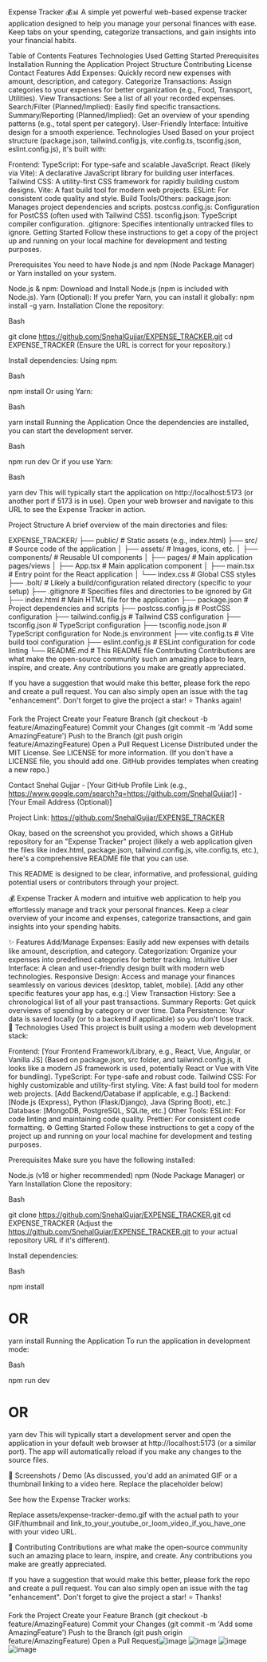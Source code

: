 
Expense Tracker 💰📊
A simple yet powerful web-based expense tracker application designed to help you manage your personal finances with ease. Keep tabs on your spending, categorize transactions, and gain insights into your financial habits.


Table of Contents
Features
Technologies Used
Getting Started
Prerequisites
Installation
Running the Application
Project Structure
Contributing
License
Contact
Features
Add Expenses: Quickly record new expenses with amount, description, and category.
Categorize Transactions: Assign categories to your expenses for better organization (e.g., Food, Transport, Utilities).
View Transactions: See a list of all your recorded expenses.
Search/Filter (Planned/Implied): Easily find specific transactions.
Summary/Reporting (Planned/Implied): Get an overview of your spending patterns (e.g., total spent per category).
User-Friendly Interface: Intuitive design for a smooth experience.
Technologies Used
Based on your project structure (package.json, tailwind.config.js, vite.config.ts, tsconfig.json, eslint.config.js), it's built with:

Frontend:
TypeScript: For type-safe and scalable JavaScript.
React (likely via Vite): A declarative JavaScript library for building user interfaces.
Tailwind CSS: A utility-first CSS framework for rapidly building custom designs.
Vite: A fast build tool for modern web projects.
ESLint: For consistent code quality and style.
Build Tools/Others:
package.json: Manages project dependencies and scripts.
postcss.config.js: Configuration for PostCSS (often used with Tailwind CSS).
tsconfig.json: TypeScript compiler configuration.
.gitignore: Specifies intentionally untracked files to ignore.
Getting Started
Follow these instructions to get a copy of the project up and running on your local machine for development and testing purposes.

Prerequisites
You need to have Node.js and npm (Node Package Manager) or Yarn installed on your system.

Node.js & npm: Download and Install Node.js (npm is included with Node.js).
Yarn (Optional): If you prefer Yarn, you can install it globally: npm install -g yarn.
Installation
Clone the repository:

Bash

git clone https://github.com/SnehalGujjar/EXPENSE_TRACKER.git
cd EXPENSE_TRACKER
(Ensure the URL is correct for your repository.)

Install dependencies:
Using npm:

Bash

npm install
Or using Yarn:

Bash

yarn install
Running the Application
Once the dependencies are installed, you can start the development server.

Bash

npm run dev
Or if you use Yarn:

Bash

yarn dev
This will typically start the application on http://localhost:5173 (or another port if 5173 is in use). Open your web browser and navigate to this URL to see the Expense Tracker in action.

Project Structure
A brief overview of the main directories and files:

EXPENSE_TRACKER/
├── public/                 # Static assets (e.g., index.html)
├── src/                    # Source code of the application
│   ├── assets/             # Images, icons, etc.
│   ├── components/         # Reusable UI components
│   ├── pages/              # Main application pages/views
│   ├── App.tsx             # Main application component
│   ├── main.tsx            # Entry point for the React application
│   └── index.css           # Global CSS styles
├── .bolt/                  # Likely a build/configuration related directory (specific to your setup)
├── .gitignore              # Specifies files and directories to be ignored by Git
├── index.html              # Main HTML file for the application
├── package.json            # Project dependencies and scripts
├── postcss.config.js       # PostCSS configuration
├── tailwind.config.js      # Tailwind CSS configuration
├── tsconfig.json           # TypeScript configuration
├── tsconfig.node.json      # TypeScript configuration for Node.js environment
├── vite.config.ts          # Vite build tool configuration
├── eslint.config.js        # ESLint configuration for code linting
└── README.md               # This README file
Contributing
Contributions are what make the open-source community such an amazing place to learn, inspire, and create. Any contributions you make are greatly appreciated.

If you have a suggestion that would make this better, please fork the repo and create a pull request. You can also simply open an issue with the tag "enhancement".
Don't forget to give the project a star! ⭐ Thanks again!

Fork the Project
Create your Feature Branch (git checkout -b feature/AmazingFeature)
Commit your Changes (git commit -m 'Add some AmazingFeature')
Push to the Branch (git push origin feature/AmazingFeature)
Open a Pull Request
License
Distributed under the MIT License. See LICENSE for more information.
(If you don't have a LICENSE file, you should add one. GitHub provides templates when creating a new repo.)

Contact
Snehal Gujjar - [Your GitHub Profile Link (e.g., https://www.google.com/search?q=https://github.com/SnehalGujjar)] - [Your Email Address (Optional)]

Project Link: https://github.com/SnehalGujjar/EXPENSE_TRACKER

Okay, based on the screenshot you provided, which shows a GitHub repository for an "Expense Tracker" project (likely a web application given the files like index.html, package.json, tailwind.config.js, vite.config.ts, etc.), here's a comprehensive README file that you can use.

This README is designed to be clear, informative, and professional, guiding potential users or contributors through your project.

💰 Expense Tracker
A modern and intuitive web application to help you effortlessly manage and track your personal finances. Keep a clear overview of your income and expenses, categorize transactions, and gain insights into your spending habits.

✨ Features
Add/Manage Expenses: Easily add new expenses with details like amount, description, and category.
Categorization: Organize your expenses into predefined categories for better tracking.
Intuitive User Interface: A clean and user-friendly design built with modern web technologies.
Responsive Design: Access and manage your finances seamlessly on various devices (desktop, tablet, mobile).
[Add any other specific features your app has, e.g.:]
View Transaction History: See a chronological list of all your past transactions.
Summary Reports: Get quick overviews of spending by category or over time.
Data Persistence: Your data is saved locally (or to a backend if applicable) so you don't lose track.
🚀 Technologies Used
This project is built using a modern web development stack:

Frontend:
[Your Frontend Framework/Library, e.g., React, Vue, Angular, or Vanilla JS] (Based on package.json, src folder, and tailwind.config.js, it looks like a modern JS framework is used, potentially React or Vue with Vite for bundling).
TypeScript: For type-safe and robust code.
Tailwind CSS: For highly customizable and utility-first styling.
Vite: A fast build tool for modern web projects.
[Add Backend/Database if applicable, e.g.:]
Backend: [Node.js (Express), Python (Flask/Django), Java (Spring Boot), etc.]
Database: [MongoDB, PostgreSQL, SQLite, etc.]
Other Tools:
ESLint: For code linting and maintaining code quality.
Prettier: For consistent code formatting.
⚙️ Getting Started
Follow these instructions to get a copy of the project up and running on your local machine for development and testing purposes.

Prerequisites
Make sure you have the following installed:

Node.js (v18 or higher recommended)
npm (Node Package Manager) or Yarn
Installation
Clone the repository:

Bash

git clone https://github.com/SnehalGujar/EXPENSE_TRACKER.git
cd EXPENSE_TRACKER
(Adjust the https://github.com/SnehalGujar/EXPENSE_TRACKER.git to your actual repository URL if it's different).

Install dependencies:

Bash

npm install
# OR
yarn install
Running the Application
To run the application in development mode:

Bash

npm run dev
# OR
yarn dev
This will typically start a development server and open the application in your default web browser at http://localhost:5173 (or a similar port). The app will automatically reload if you make any changes to the source files.

📸 Screenshots / Demo
(As discussed, you'd add an animated GIF or a thumbnail linking to a video here. Replace the placeholder below)

See how the Expense Tracker works:


Replace assets/expense-tracker-demo.gif with the actual path to your GIF/thumbnail and link_to_your_youtube_or_loom_video_if_you_have_one with your video URL.

🤝 Contributing
Contributions are what make the open-source community such an amazing place to learn, inspire, and create. Any contributions you make are greatly appreciated.

If you have a suggestion that would make this better, please fork the repo and create a pull request. You can also simply open an issue with the tag "enhancement".
Don't forget to give the project a star! ⭐ Thanks!

Fork the Project
Create your Feature Branch (git checkout -b feature/AmazingFeature)
Commit your Changes (git commit -m 'Add some AmazingFeature')
Push to the Branch (git push origin feature/AmazingFeature)
Open a Pull Request![image](https://github.com/user-attachments/assets/f9b6518d-d2be-42f1-a02c-d00d76554d6a)
![image](https://github.com/user-attachments/assets/9c26198e-4327-4cda-ae84-2a3b403b1bcf)
![image](https://github.com/user-attachments/assets/c8962ab9-cd9d-446d-ae52-defe2cc4c674)
![image](https://github.com/user-attachments/assets/9ad94051-14ed-4681-91c2-9e07721bba49)

